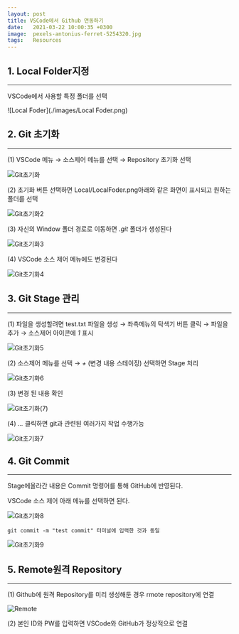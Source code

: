 ```yaml
---
layout: post
title: VSCode에서 Github 연동하기 
date:   2021-03-22 10:00:35 +0300
image:  pexels-antonius-ferret-5254320.jpg
tags:   Resources
---
```


## 1. Local Folder지정
***
VSCode에서 사용할 특정 폴더를 선택

![Local Foder](./images/Local Foder.png)

## 2. Git 초기화 
***
(1) VSCode 메뉴 → 소스제어 메뉴를 선택 → Repository 초기화 선택

![Git초기화](/images/Git초기화.png)

(2) 초기화 버튼 선택하면 Local/LocalFoder.png아래와 같은 화면이 표시되고 원하는 폴더를 선택 

![Git초기화2](/images/Git초기화(2).png)

(3) 자신의 Window 폴더 경로로 이동하면 _.git_ 폴더가 생성된다

![Git초기화3](/images/Git초기화(3).png)

(4) VSCode 소스 제어 메뉴에도 변경된다

![Git초기화4](/images/Git초기화(4).png)

## 3. Git Stage 관리
***

(1) 파일을 생성할려면 test.txt 파일을 생성 →  좌측메뉴의 탁색기 버튼 클릭  →  파일을 추가 →  소스제어 아이콘에 _1_ 표시

![Git초기화5](images/Git초기화(5).png)

(2) 소스제어 메뉴를 선택 →  _+_ (변경 내용 스테이징) 선택하면 Stage 처리 

![Git초기화6](images/Git초기화(6).png)

(3) 변경 된 내용 확인

![Git초기화(7)](./images/Git초기화(7).png)

(4) _..._  클릭하면 git과 관련된 여러가지 작업 수행가능 

![Git초기화7](images/Git초기화(7).png)

## 4. Git Commit 
***

Stage에올라간 내용은 Commit 명령어를 통해 GitHub에 반영된다.

VSCode 소스 제어 아래 메뉴를 선택하면 된다.

![Git초기화8](images/Git초기화(8).png)

```
git commit -m "test commit" 터미널에 입력한 것과 동일 
```

![Git초기화9](images/Git초기화(9).png)

## 5. Remote원격 Repository
***
(1) Github에 원격 Repository를 미리 생성해둔 경우 rmote repository에 연결

![Remote](images/Remote.png)

(2) 본인 ID와 PW를 입력하면 VSCode와 GitHub가 정상적으로 연결

